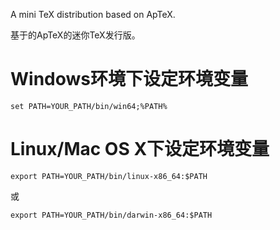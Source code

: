 A mini TeX distribution based on ApTeX.

基于的ApTeX的迷你TeX发行版。

# Windows环境下设定环境变量
```
set PATH=YOUR_PATH/bin/win64;%PATH%
```

# Linux/Mac OS X下设定环境变量
```
export PATH=YOUR_PATH/bin/linux-x86_64:$PATH
```
或
```
export PATH=YOUR_PATH/bin/darwin-x86_64:$PATH
```
